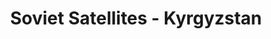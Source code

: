 ---
layout: post
section-type: post
title: Soviet Satellites - Kyrgyzstan
category: Travel
tags: [ 'Soviet' ]
---